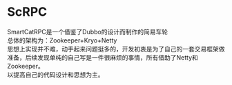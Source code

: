 # ScRPC
SmartCatRPC是一个借鉴了Dubbo的设计而制作的简易车轮  
总体的架构为：Zookeeper+Kryo+Netty    
思想上实现并不难，动手起来问题挺多的，开发初衷是为了自己的一套交易框架做准备，后续发现单纯的自己写是一件很麻烦的事情，所有借助了Netty和Zookeeper。  
以提高自己的代码设计和思想为主。  

